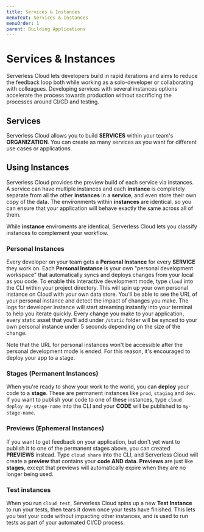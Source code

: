 ```yaml
---
title: Services & Instances
menuText: Services & Instances
menuOrder: 1
parent: Building Applications
---
```


# Services & Instances

Serverless Cloud lets developers build in rapid iterations and aims to reduce the feedback loop both while working as a solo-developer or collaborating with colleagues. Developing services with several instances options accelerate the process towards production without sacrificing the processes around CI/CD and testing. 

## Services

Serverless Cloud allows you to build **SERVICES** within your team's **ORGANIZATION**. You can create as many services as you want for different use cases or applications.

## Using Instances

Serverless Cloud provides the preview build of each service via instances. A service can have multiple instances and each **instance** is completely separate from all the other **instances** in a **service**, and even store their own copy of the data. The environments within **instances** are identical, so you can ensure that your application will behave exactly the same across all of them.

While **instance** enviroments are identical, Serverless Cloud lets you classify instances to complement your workflow.

### Personal Instances

Every developer on your team gets a **Personal Instance** for every **SERVICE** they work on. Each **Personal Instance** is your own "personal development workspace" that automatically syncs and deploys changes from your local as you code. To enable this interactive development mode, type `cloud` into the CLI within your project directory. This will spin up your own personal instance on Cloud with your own data store. You'll be able to see the URL of your personal instance and detect the impact of changes you make. The logs for developer instance will start streaming instantly into your terminal to help you iterate quickly. Every change you make to your application, every static asset that you'll add under `/static` folder will be synced to your own personal instance under 5 seconds depending on the size of the change. 

Note that the URL for personal instances won't be accessible after the personal development mode is ended. For this reason, it's encouraged to deploy your app to a stage. 

### Stages (Permanent Instances)

When you're ready to show your work to the world, you can **deploy** your code to a **stage**. These are permanent instances like `prod`, `staging` and `dev`. If you want to publish your code to one of these instances, type `cloud deploy my-stage-name` into the CLI and your **CODE** will be published to `my-stage-name`.

### Previews (Ephemeral Instances)

If you want to get feedback on your application, but don't yet want to publish it to one of the permanent stages above, you can created **PREVIEWS** instead. Type `cloud share` into the CLI, and Serverless Cloud will create a **preview** that contains your **code AND data**. **Previews** are just like **stages**, except that previews will automatically expire when they are no longer being used.

### Test instances

When you run `cloud test`, Serverless Cloud spins up a new **Test Instance** to run your tests, then tears it down once your tests have finished. This lets you test your code without impacting other instances, and is used to run tests as part of your automated CI/CD process.



